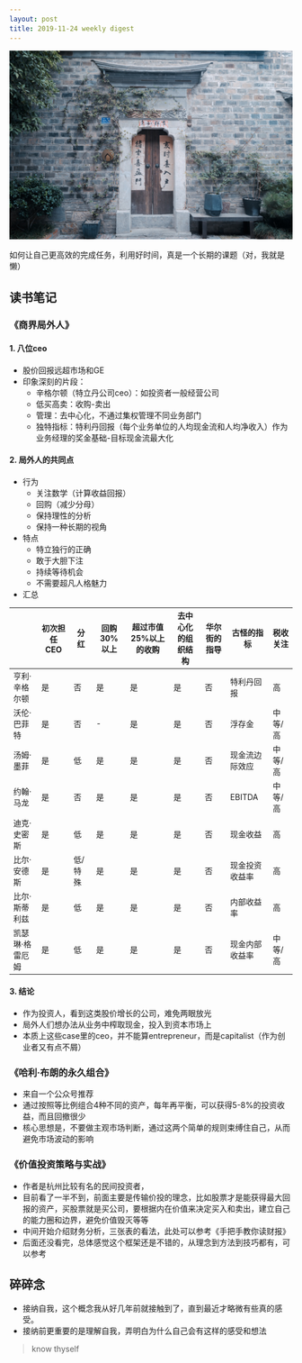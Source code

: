 ```yaml
---
layout: post
title: 2019-11-24 weekly digest
---
```

![题图](https://raw.githubusercontent.com/daoism-kk/blog_pic/master/%E5%8D%97%E4%BA%AC%E7%85%A7%E7%89%872.jpeg)

如何让自己更高效的完成任务，利用好时间，真是一个长期的课题（对，我就是懒）

## 读书笔记

### 《商界局外人》

#### 1. 八位ceo
* 股价回报远超市场和GE
* 印象深刻的片段：
	* 辛格尔顿（特立丹公司ceo）：如投资者一般经营公司
	* 低买高卖：收购-卖出
	* 管理：去中心化，不通过集权管理不同业务部门
	* 独特指标：特利丹回报（每个业务单位的人均现金流和人均净收入）作为业务经理的奖金基础-目标现金流最大化
	
#### 2. 局外人的共同点
* 行为
	* 关注数学（计算收益回报）
	* 回购（减少分母）
	* 保持理性的分析
	* 保持一种长期的视角
* 特点
	* 特立独行的正确
	* 敢于大胆下注
	* 持续等待机会
	* 不需要超凡人格魅力
* 汇总

|  | 初次担任CEO | 分红 | 回购30%以上 | 超过市值25%以上的收购 | 去中心化的组织结构 | 华尔街的指导 | 古怪的指标 | 税收关注 |
| --- | --- | --- | --- | --- | --- | --- | --- | --- |
| 亨利·辛格尔顿 | 是　 | 否 | 是 | 是 | 是 | 否 | 特利丹回报 | 高|
| 沃伦·巴菲特 | 是 |  否| -  | 是 | 是 | 否 |浮存金  | 中等/高 |
| 汤姆·墨菲 | 是 | 低 | 是 | 是 | 是 | 否 | 现金流边际效应 | 中等/高 |
| 约翰·马龙 | 是 | 否 | 是 | 是 | 是 | 否 | EBITDA | 中等/高 |
| 迪克·史密斯 | 是 | 低 | 是 | 是 | 是 | 否 | 现金收益 | 高 |
| 比尔·安德斯 | 是 | 低/特殊 | 是 | 是 | 是 | 否 |现金投资收益率  | 高 |
| 比尔·斯蒂利兹 | 是 | 低 | 是 | 是 | 是 | 否 | 内部收益率 | 高 |
| 凯瑟琳·格雷厄姆 | 是 | 低 | 是 | 是 | 是 | 否 | 现金内部收益率 | 中等/高 |

#### 3. 结论
* 作为投资人，看到这类股价增长的公司，难免两眼放光
* 局外人们想办法从业务中榨取现金，投入到资本市场上
* 本质上这些case里的ceo，并不能算entrepreneur，而是capitalist（作为创业者又有点不屑）

### 《哈利·布朗的永久组合》
* 来自一个公众号推荐
* 通过按照等比例组合4种不同的资产，每年再平衡，可以获得5-8%的投资收益，而且回撤很少
* 核心思想是，不要做主观市场判断，通过这两个简单的规则束缚住自己，从而避免市场波动的影响

### 《价值投资策略与实战》
* 作者是杭州比较有名的民间投资者，
* 目前看了一半不到，前面主要是传输价投的理念，比如股票才是能获得最大回报的资产，买股票就是买公司，要根据内在价值来决定买入和卖出，建立自己的能力圈和边界，避免价值毁灭等等
* 中间开始介绍财务分析，三张表的看法，此处可以参考《手把手教你读财报》
* 后面还没看完，总体感觉这个框架还是不错的，从理念到方法到技巧都有，可以参考

## 碎碎念
* 接纳自我，这个概念我从好几年前就接触到了，直到最近才略微有些真的感受。
* 接纳前更重要的是理解自我，弄明白为什么自己会有这样的感受和想法 

> know thyself





